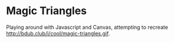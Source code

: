 # Magic Triangles

Playing around with Javascript and Canvas, attempting to recreate http://bdub.club/i/cool/magic-triangles.gif.

<canvas id="magic-triangles" width="600" height="600" style="display: block; margin: auto;"></canvas>

<script src="//ajax.googleapis.com/ajax/libs/jquery/1.11.0/jquery.min.js"></script>
<script src="//code.createjs.com/createjs-2013.12.12.min.js"></script>
<script src="//raw.githubusercontent.com/billputer/magic-triangles/master/triangles.js"></script>
